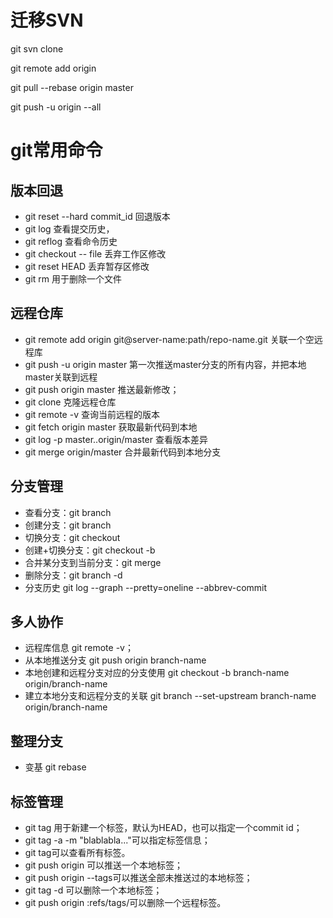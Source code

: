 # 迁移SVN #
git svn clone

git remote add origin 

git pull --rebase origin master

git push -u origin --all

# git常用命令 #

## 版本回退 ##

- git reset --hard commit_id 回退版本
- git log 查看提交历史，
- git reflog 查看命令历史
- git checkout -- file 丢弃工作区修改
- git reset HEAD <file> 丢弃暂存区修改
- git rm 用于删除一个文件

## 远程仓库 ##
- git remote add origin git@server-name:path/repo-name.git 关联一个空远程库
- git push -u origin master 第一次推送master分支的所有内容，并把本地master关联到远程
- git push origin master 推送最新修改；
- git clone 克隆远程仓库
- git remote -v 查询当前远程的版本
- git fetch origin master  获取最新代码到本地
- git log -p master..origin/master 查看版本差异
- git merge origin/master 合并最新代码到本地分支

## 分支管理 ##
- 查看分支：git branch
- 创建分支：git branch <name>
- 切换分支：git checkout <name>
- 创建+切换分支：git checkout -b <name>
- 合并某分支到当前分支：git merge <name>
- 删除分支：git branch -d <name>
- 分支历史 git log --graph --pretty=oneline --abbrev-commit

## 多人协作 ##
- 远程库信息 git remote -v；
- 从本地推送分支 git push origin branch-name
- 本地创建和远程分支对应的分支使用 git checkout -b branch-name origin/branch-name
- 建立本地分支和远程分支的关联 git branch --set-upstream branch-name origin/branch-name 

## 整理分支 ##
- 变基 git rebase

## 标签管理 ##
- git tag <tagname> 用于新建一个标签，默认为HEAD，也可以指定一个commit id；
- git tag -a <tagname> -m "blablabla..."可以指定标签信息；
- git tag可以查看所有标签。
- git push origin <tagname>可以推送一个本地标签；
- git push origin --tags可以推送全部未推送过的本地标签；
- git tag -d <tagname>可以删除一个本地标签；
- git push origin :refs/tags/<tagname>可以删除一个远程标签。